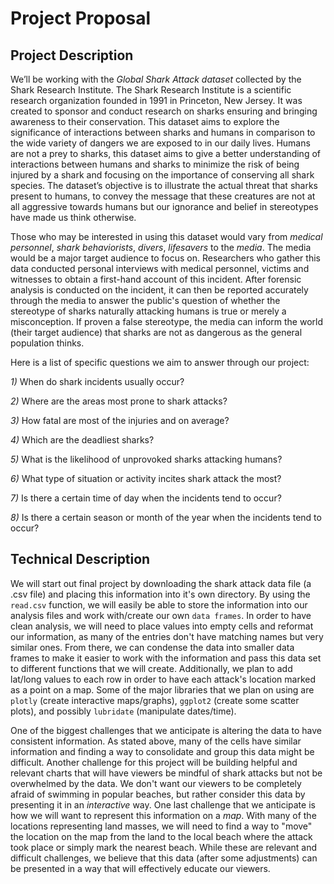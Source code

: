 # Project Proposal

## Project Description
We’ll be working with the *_Global Shark Attack dataset_* collected by the Shark Research Institute. The Shark Research Institute is a scientific research organization founded in 1991 in Princeton, New Jersey. It was created to sponsor and conduct research on sharks ensuring and bringing awareness to their conservation. This dataset aims to explore the significance of interactions between sharks and humans in comparison to the wide variety of dangers we are exposed to in our daily lives. Humans are not a prey to sharks, this dataset aims to give a better understanding of interactions between humans and sharks to minimize the risk of being injured by a shark and focusing on the importance of conserving all shark species. The dataset’s objective is to illustrate the actual threat that sharks present to humans, to convey the message that these creatures are not at all aggressive towards humans but our ignorance and belief in stereotypes have made us think otherwise.

Those who may be interested in using this dataset would vary from _medical personnel_, _shark behaviorists_, _divers_, _lifesavers_ to the _media_. The media would be a major target audience to focus on. Researchers who gather this data conducted personal interviews with medical personnel, victims and witnesses to obtain a first-hand account of this incident. After forensic analysis is conducted on the incident, it can then be reported accurately through the media to answer the public's question of whether the stereotype of sharks naturally attacking humans is true or merely a misconception. If proven a false stereotype, the media can inform the world (their target audience) that sharks are not as dangerous as the general population thinks.

Here is a list of specific questions we aim to answer through our project:

*1)* When do shark incidents usually occur?

*2)* Where are the areas most prone to shark attacks?

*3)* How fatal are most of the injuries and on average?

*4)* Which are the deadliest sharks?

*5)* What is the likelihood of unprovoked sharks attacking humans?

*6)* What type of situation or activity incites shark attack the most?

*7)* Is there a certain time of day when the incidents tend to occur?

*8)* Is there a certain season or month of the year when the incidents tend to occur?





## Technical Description

  We will start out final project by downloading the shark attack data file (a .csv file) and placing this information into it's own directory.  By using the `read.csv` function, we will easily be able to store the information into our analysis files and work with/create our own `data frames`.  In order to have clean analysis, we will need to place values into empty cells and reformat our information, as many of the entries don't have matching names but very similar ones.  From there, we can condense the data into smaller data frames to make it easier to work with the information and pass this data set to different functions that we will create.  Additionally, we plan to add lat/long values to each row in order to have each attack's location marked as a point on a map.  Some of the major libraries that we plan on using are `plotly` (create interactive maps/graphs), `ggplot2` (create some scatter plots), and possibly `lubridate` (manipulate dates/time).

  One of the biggest challenges that we anticipate is altering the data to have consistent information.  As stated above, many of the cells have similar information and finding a way to consolidate and group this data might be difficult.  Another challenge for this project will be building helpful and relevant charts that will have viewers be mindful of shark attacks but not be overwhelmed by the data.  We don't want our viewers to be completely afraid of swimming in popular beaches, but rather consider this data by presenting it in an *interactive* way.  One last challenge that we anticipate is how we will want to represent this information on a *map*.  With many of the locations representing land masses, we will need to find a way to "move" the location on the map from the land to the local beach where the attack took place or simply mark the nearest beach.  While these are relevant and difficult challenges, we believe that this data (after some adjustments) can be presented in a way that will effectively educate our viewers.
